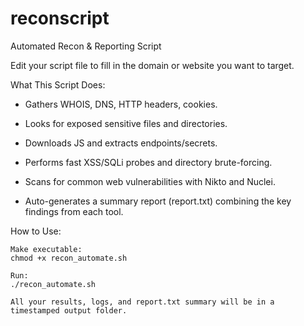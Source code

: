 # reconscript
Automated Recon &amp; Reporting Script

Edit your script file to fill in the domain or website you want to target.

What This Script Does:

 -  Gathers WHOIS, DNS, HTTP headers, cookies.

 -   Looks for exposed sensitive files and directories.

 -   Downloads JS and extracts endpoints/secrets.

 -   Performs fast XSS/SQLi probes and directory brute-forcing.

 -   Scans for common web vulnerabilities with Nikto and Nuclei.

 -   Auto-generates a summary report (report.txt) combining the key findings from each tool.

How to Use:

    Make executable:
    chmod +x recon_automate.sh

    Run:
    ./recon_automate.sh

    All your results, logs, and report.txt summary will be in a timestamped output folder.
